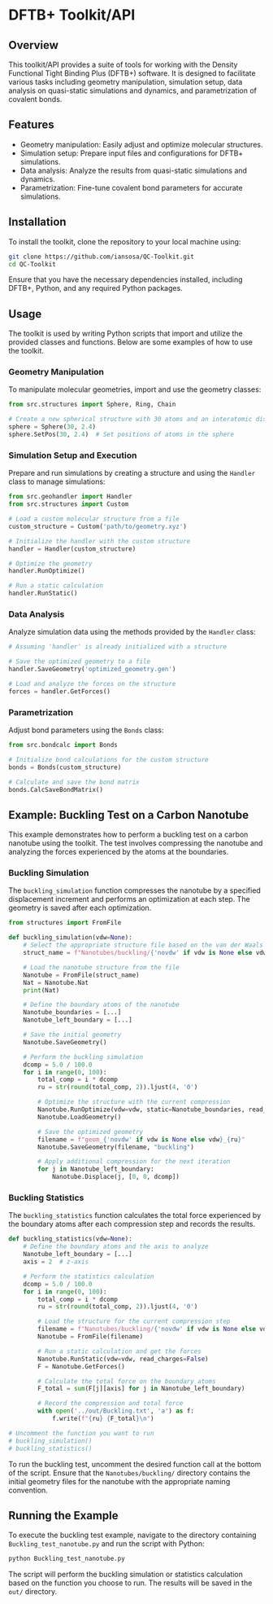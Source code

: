 # DFTB+ Toolkit/API

## Overview

This toolkit/API provides a suite of tools for working with the Density Functional Tight Binding Plus (DFTB+) software. It is designed to facilitate various tasks including geometry manipulation, simulation setup, data analysis on quasi-static simulations and dynamics, and parametrization of covalent bonds.

## Features

- Geometry manipulation: Easily adjust and optimize molecular structures.
- Simulation setup: Prepare input files and configurations for DFTB+ simulations.
- Data analysis: Analyze the results from quasi-static simulations and dynamics.
- Parametrization: Fine-tune covalent bond parameters for accurate simulations.

## Installation

To install the toolkit, clone the repository to your local machine using:

```bash
git clone https://github.com/iansosa/QC-Toolkit.git
cd QC-Toolkit
```

Ensure that you have the necessary dependencies installed, including DFTB+, Python, and any required Python packages.

## Usage

The toolkit is used by writing Python scripts that import and utilize the provided classes and functions. Below are some examples of how to use the toolkit.

### Geometry Manipulation

To manipulate molecular geometries, import and use the geometry classes:

```python
from src.structures import Sphere, Ring, Chain

# Create a new spherical structure with 30 atoms and an interatomic distance of 2.4 Bohr
sphere = Sphere(30, 2.4)
sphere.SetPos(30, 2.4)  # Set positions of atoms in the sphere
```

### Simulation Setup and Execution

Prepare and run simulations by creating a structure and using the `Handler` class to manage simulations:

```python
from src.geohandler import Handler
from src.structures import Custom

# Load a custom molecular structure from a file
custom_structure = Custom('path/to/geometry.xyz')

# Initialize the handler with the custom structure
handler = Handler(custom_structure)

# Optimize the geometry
handler.RunOptimize()

# Run a static calculation
handler.RunStatic()
```

### Data Analysis

Analyze simulation data using the methods provided by the `Handler` class:

```python
# Assuming 'handler' is already initialized with a structure

# Save the optimized geometry to a file
handler.SaveGeometry('optimized_geometry.gen')

# Load and analyze the forces on the structure
forces = handler.GetForces()
```

### Parametrization

Adjust bond parameters using the `Bonds` class:

```python
from src.bondcalc import Bonds

# Initialize bond calculations for the custom structure
bonds = Bonds(custom_structure)

# Calculate and save the bond matrix
bonds.CalcSaveBondMatrix()
```

## Example: Buckling Test on a Carbon Nanotube

This example demonstrates how to perform a buckling test on a carbon nanotube using the toolkit. The test involves compressing the nanotube and analyzing the forces experienced by the atoms at the boundaries.

### Buckling Simulation

The `buckling_simulation` function compresses the nanotube by a specified displacement increment and performs an optimization at each step. The geometry is saved after each optimization.

```python
from structures import FromFile

def buckling_simulation(vdw=None):
    # Select the appropriate structure file based on the van der Waals (vdW) method
    struct_name = f"Nanotubes/buckling/{'novdw' if vdw is None else vdw}/original.gen"

    # Load the nanotube structure from the file
    Nanotube = FromFile(struct_name)
    Nat = Nanotube.Nat
    print(Nat)

    # Define the boundary atoms of the nanotube
    Nanotube_boundaries = [...]
    Nanotube_left_boundary = [...]

    # Save the initial geometry
    Nanotube.SaveGeometry()

    # Perform the buckling simulation
    dcomp = 5.0 / 100.0
    for i in range(0, 100):
        total_comp = i * dcomp
        ru = str(round(total_comp, 2)).ljust(4, '0')

        # Optimize the structure with the current compression
        Nanotube.RunOptimize(vdw=vdw, static=Nanotube_boundaries, read_charges=False)
        Nanotube.LoadGeometry()

        # Save the optimized geometry
        filename = f"geom_{'novdw' if vdw is None else vdw}_{ru}"
        Nanotube.SaveGeometry(filename, "buckling")

        # Apply additional compression for the next iteration
        for j in Nanotube_left_boundary:
            Nanotube.Displace(j, [0, 0, dcomp])
```

### Buckling Statistics

The `buckling_statistics` function calculates the total force experienced by the boundary atoms after each compression step and records the results.

```python
def buckling_statistics(vdw=None):
    # Define the boundary atoms and the axis to analyze
    Nanotube_left_boundary = [...]
    axis = 2  # z-axis

    # Perform the statistics calculation
    dcomp = 5.0 / 100.0
    for i in range(0, 100):
        total_comp = i * dcomp
        ru = str(round(total_comp, 2)).ljust(4, '0')

        # Load the structure for the current compression step
        filename = f"Nanotubes/buckling/{'novdw' if vdw is None else vdw}/geom_{'novdw' if vdw is None else vdw}_{ru}.gen"
        Nanotube = FromFile(filename)

        # Run a static calculation and get the forces
        Nanotube.RunStatic(vdw=vdw, read_charges=False)
        F = Nanotube.GetForces()

        # Calculate the total force on the boundary atoms
        F_total = sum(F[j][axis] for j in Nanotube_left_boundary)

        # Record the compression and total force
        with open('../out/Buckling.txt', 'a') as f:
            f.write(f"{ru} {F_total}\n")

# Uncomment the function you want to run
# buckling_simulation()
# buckling_statistics()
```

To run the buckling test, uncomment the desired function call at the bottom of the script. Ensure that the `Nanotubes/buckling/` directory contains the initial geometry files for the nanotube with the appropriate naming convention.

## Running the Example

To execute the buckling test example, navigate to the directory containing `Buckling_test_nanotube.py` and run the script with Python:

```bash
python Buckling_test_nanotube.py
```

The script will perform the buckling simulation or statistics calculation based on the function you choose to run. The results will be saved in the `out/` directory.
```